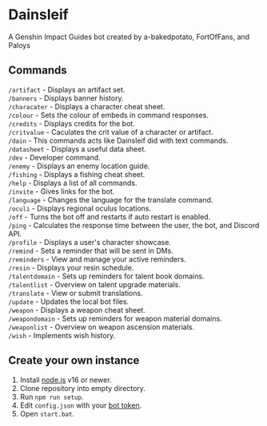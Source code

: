 # Dainsleif
A Genshin Impact Guides bot created by a-bakedpotato, FortOfFans, and Paloys

## Commands
`/artifact` - Displays an artifact set.  
`/banners` - Displays banner history.  
`/characater` - Displays a character cheat sheet.  
`/colour` - Sets the colour of embeds in command responses.  
`/credits` - Displays credits for the bot.  
`/critvalue` - Caculates the crit value of a character or artifact.  
`/dain` - This commands acts like Dainsleif did with text commands.  
`/datasheet` - Displays a useful data sheet.  
`/dev` - Developer command.  
`/enemy` - Displays an enemy location guide.  
`/fishing` - Displays a fishing cheat sheet.  
`/help` - Displays a list of all commands.  
`/invite` - Gives links for the bot.  
`/language` - Changes the language for the translate command.  
`/oculi` - Displays regional oculus locations.  
`/off` - Turns the bot off and restarts if auto restart is enabled.  
`/ping` - Calculates the response time between the user, the bot, and Discord API.  
`/profile` - Displays a user's character showcase.  
`/remind` - Sets a reminder that will be sent in DMs.  
`/reminders` - View and manage your active reminders.  
`/resin` - Displays your resin schedule.  
`/talentdomain` - Sets up reminders for talent book domains.  
`/talentlist` - Overview on talent upgrade materials.  
`/translate` - View or submit translations.  
`/update` - Updates the local bot files.  
`/weapon` - Displays a weapon cheat sheet.  
`/weapondomain` - Sets up reminders for weapon material domains.  
`/weaponlist` - Overview on weapon ascension materials.  
`/wish` - Implements wish history.

## Create your own instance
1. Install [node.js](https://nodejs.org/en/download/) v16 or newer.
2. Clone repository into empty directory.
3. Run `npm run setup`.
4. Edit `config.json` with your [bot token](https://discord.com/developers/applications).
5. Open `start.bat`.